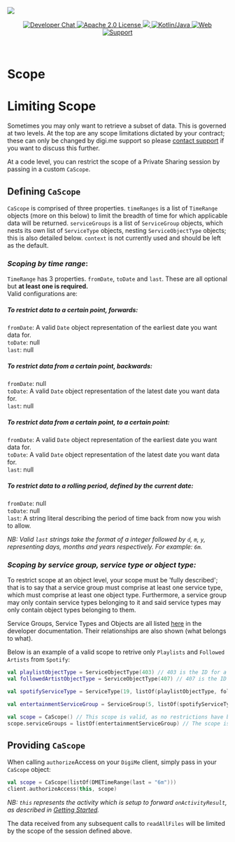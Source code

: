 ![](https://securedownloads.digi.me/partners/digime/SDKReadmeBanner.png)

<p align="center">
    <a href="https://developers.digi.me/slack/join">
        <img src="https://img.shields.io/badge/chat-slack-blueviolet.svg" alt="Developer Chat">
    </a>
    <a href="../../LICENSE">
        <img src="https://img.shields.io/badge/license-apache 2.0-blue.svg" alt="Apache 2.0 License">
    </a>
    <a href="#">
    	<img src="https://img.shields.io/badge/build-passing-brightgreen.svg">
    </a>
    <a href="https://kotlinlang.org">
        <img src="https://img.shields.io/badge/language-kotlin/java-ff69b4.svg" alt="Kotlin/Java">
    </a>
    <a href="https://developers.digi.me">
        <img src="https://img.shields.io/badge/web-digi.me-red.svg" alt="Web">
    </a>
    <a href="https://digime.freshdesk.com/support/home">
        <img src="https://img.shields.io/badge/support-freshdesk-721744.svg" alt="Support">
    </a>
</p>

<br>

# Scope

# Limiting Scope

Sometimes you may only want to retrieve a subset of data. This is governed at two levels. At the top are any scope limitations dictated by your contract; these can only be changed by digi.me support so please [contact support](https://developers.digi.me/contact-us) if you want to discuss this further.

At a code level, you can restrict the scope of a Private Sharing session by passing in a custom `CaScope`.

## Defining `CaScope`

`CaScope` is comprised of three properties. `timeRanges` is a list of `TimeRange` objects (more on this below) to limit the breadth of time for which applicable data will be returned. `serviceGroups` is a list of `ServiceGroup` objects, which nests its own list of `ServiceType` objects, nesting `ServiceObjectType` objects; this is also detailed below. `context` is not currently used and should be left as the default.

### _Scoping by time range_:

`TimeRange` has 3 properties. `fromDate`, `toDate` and `last`. These are all optional but **at least one is required.**
<br>
Valid configurations are:

##### To restrict data to a certain point, forwards:

`fromDate`: A valid `Date` object representation of the earliest date you want data for.
<br>
`toDate`: null
<br>
`last`: null

##### To restrict data from a certain point, backwards:

`fromDate`: null
<br>
`toDate`: A valid `Date` object representation of the latest date you want data for.
<br>
`last`: null

##### To restrict data from a certain point, to a certain point:

`fromDate`: A valid `Date` object representation of the earliest date you want data for.
<br>
`toDate`: A valid `Date` object representation of the latest date you want data for.
<br>
`last`: null

##### To restrict data to a rolling period, defined by the current date:

`fromDate`: null
<br>
`toDate`: null
<br>
`last`: A string literal describing the period of time back from now you wish to allow.

*NB: Valid `last` strings take the format of a integer followed by `d`, `m`, `y`, representing days, months and years respectively. For example: `6m`.*

### _Scoping by service group, service type or object type:_

To restrict scope at an object level, your scope must be 'fully described'; that is to say that a service group must comprise at least one service type, which must comprise at least one object type. Furthermore, a service group may only contain service types belonging to it and said service types may only contain object types belonging to them.

Service Groups, Service Types and Objects are all listed [here](https://developers.digi.me/reference-objects) in the developer documentation. Their relationships are also shown (what belongs to what).

Below is an example of a valid scope to retrive only `Playlists` and `Followed Artists` from `Spotify`:

```kotlin
val playlistObjectType = ServiceObjectType(403) // 403 is the ID for a Playlist object.
val followedArtistObjectType = ServiceObjectType(407) // 407 is the ID for a Followed Artist object.

val spotifyServiceType = ServiceType(19, listOf(playlistObjectType, followedArtistObjectType)) // 19 is the ID for Spotify.

val entertainmentServiceGroup = ServiceGroup(5, listOf(spotifyServiceType)) // 5 is the ID for Entertainment.

val scope = CaScope() // This scope is valid, as no restrictions have been imposed.
scope.serviceGroups = listOf(entertainmentServiceGroup) // The scope is still valid, as it conforms to the rules listed above.
```

## Providing `CaScope`

When calling `authorize`Access on your `DigiMe` client, simply pass in your `CaScope` object:

```kotlin
val scope = CaScope(listOf(DMETimeRange(last = "6m")))
client.authorizeAccess(this, scope)
```
*NB: `this` represents the activity which is setup to forward `onActivityResult`, as described in [Getting Started](./getting-started.html).*

The data received from any subsequent calls to `readAllFiles` will be limited by the scope of the session defined above.